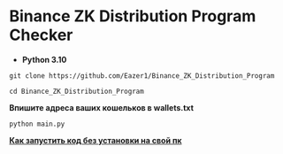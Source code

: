 # Binance ZK Distribution Program Checker

- **Python 3.10**

```
git clone https://github.com/Eazer1/Binance_ZK_Distribution_Program
```
```
cd Binance_ZK_Distribution_Program
```
**Впишите адреса ваших кошельков в wallets.txt**
```
python main.py
```
[**Как запустить код без установки на свой пк**](https://teletype.in/@eazer/how_to_start_code_in_chrome)
